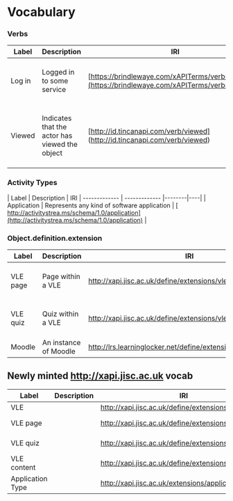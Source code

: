# Vocabulary

### Verbs

| Label  	   | Description | IRI  | Example Usage
| ------------- | ------------- |--------|----|
|  Log in | Logged in to some service  | [https://brindlewaye.com/xAPITerms/verbs/loggedin](https://brindlewaye.com/xAPITerms/verbs/loggedin)	 |[Platform independent 'Logged in' Recipe] (login.md#verb) |
|  Viewed | Indicates that the actor has viewed the object  |	[http://id.tincanapi.com/verb/viewed] (http://id.tincanapi.com/verb/viewed) | [Platform independent 'Module Viewed' Recipe] (Module-View.md#verb)


### Activity Types

| Label  			| Description | IRI
| ------------- | ------------- |--------|----|
|  Application  | Represents any kind of software application   | [ http://activitystrea.ms/schema/1.0/application](http://activitystrea.ms/schema/1.0/application)  	|



### Object.definition.extension 

| Label  			| Description | IRI  | Example Usage
| ------------- | ------------- |--------|----|
| VLE page   | Page within a VLE           | http://xapi.jisc.ac.uk/define/extensions/vle/page | [Module-View - Object] (Module-View.md#object) |
| VLE quiz   | Quiz within a VLE               | http://xapi.jisc.ac.uk/define/extensions/vle/quiz | [Module-View - Object] (Module-View.md#object) |
| Moodle   |An instance of Moodle               | http://lrs.learninglocker.net/define/extensions/moodle_course  | Logged in Example|




## Newly minted http://xapi.jisc.ac.uk vocab

| Label  		| Description   | IRI    | Example Usage
| ------------- | ------------- |------------------------------------------------------|----|
| VLE |               | http://xapi.jisc.ac.uk/define/extensions/vle | [Logged in - Object] (login.md#object)|
| VLE page   |               | http://xapi.jisc.ac.uk/define/extensions/vle/page | [Module-View - Object] (Module-View.md#object) |
| VLE quiz   |               | http://xapi.jisc.ac.uk/define/extensions/vle/quiz | [Module-View - Object] (Module-View.md#object) |
| VLE content   |               | http://xapi.jisc.ac.uk/define/extensions/vle/content | [[Blackbord course content access] (vle/blackboard/course_content_access/js)|
| Application Type |            | http://xapi.jisc.ac.uk/extensions/applicationType | [Logged in - Object] (login.md#object) Logged In Object |
